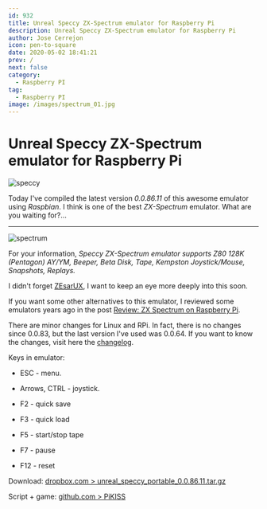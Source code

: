 ```yaml
---
id: 932
title: Unreal Speccy ZX-Spectrum emulator for Raspberry Pi
description: Unreal Speccy ZX-Spectrum emulator for Raspberry Pi
author: Jose Cerrejon
icon: pen-to-square
date: 2020-05-02 18:41:21
prev: /
next: false
category:
  - Raspberry PI
tag:
  - Raspberry PI
image: /images/spectrum_01.jpg
---
```


# Unreal Speccy ZX-Spectrum emulator for Raspberry Pi

![speccy](/images/spectrum_01.jpg)

Today I've compiled the latest version *0.0.86.11* of this awesome emulator using *Raspbian*. I think is one of the best *ZX-Spectrum* emulator. What are you waiting for?...

- - -
![spectrum](/images/2015/04/spectrum.png)

For your information, *Speccy ZX-Spectrum emulator supports Z80 128K (Pentagon) AY/YM, Beeper, Beta Disk, Tape, Kempston Joystick/Mouse, Snapshots, Replays.*

I didn't forget [ZEsarUX](https://github.com/chernandezba/zesarux), I want to keep an eye more deeply into this soon.

If you want some other alternatives to this emulator, I reviewed some emulators years ago in the post [Review: ZX Spectrum on Raspberry Pi](/post.php?id=788).

There are minor changes for Linux and RPi. In fact, there is no changes since 0.0.83, but the last version I've used was 0.0.64. If you want to know the changes, visit here the [changelog](https://bitbucket.org/djdron/unrealspeccyp/wiki/changelog).

Keys in emulator:

* ESC - menu.

* Arrows, CTRL - joystick.

* F2 - quick save

* F3 - quick load

* F5 - start/stop tape

* F7 - pause

* F12 - reset

Download: [dropbox.com > unreal_speccy_portable_0.0.86.11.tar.gz](https://www.dropbox.com/s/uhpryw4su15fck0/unreal_speccy_portable_0.0.86.11.tar.gz?dl=0)

Script + game: [github.com > PiKISS](https://github.com/jmcerrejon/PiKISS)

